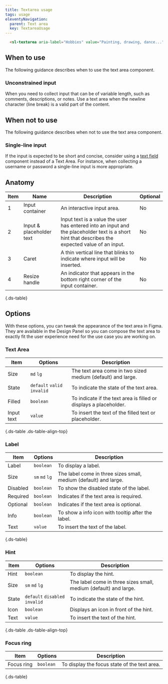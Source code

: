 ```yaml
---
title: Textarea usage
tags: usage
eleventyNavigation:
  parent: Text area
  key: TextareaUsage
---
```

<section class="no-heading">

<div class="ds-example">
  <sl-textarea
    aria-label="Hobbies"
    value="Painting, drawing, dance, photography, knitting, web design and cycling."
    style="width: 300px;"
  ></sl-textarea>
</div>

<div class="ds-code">

  ```html
    <sl-textarea aria-label="Hobbies" value="Painting, drawing, dance..."></sl-textarea>
  ```

</div>

</section>

<section>

## When to use

The following guidance describes when to use the text area component.

### Unconstrained input
When you need to collect input that can be of variable length, such as comments, descriptions, or notes.
Use a text area when the newline character (line break) is a valid part of the content.

</section>

<section>

## When not to use

The following guidance describes when not to use the text area component.

### Single-line input

If the input is expected to be short and concise, consider using a [text field](/categories/components/text-field/) component instead of a Text Area.
For instance, when collecting a username or password a single-line input is more appropriate.

</section>

<section>

## Anatomy

<div class="ds-table-wrapper">

| Item | Name | Description | Optional|
|-|-|-|-|
| 1 | Input container | An interactive input area. |No|
| 2 | Input & placeholder text | Input text is a value the user has entered into an input and the placeholder text is a short hint that describes the expected value of an input. |No|
| 3 | Caret | A thin vertical line that blinks to indicate where input will be inserted. |No|
| 4 | Resize handle | An indicator that appears in the bottom right corner of the input container. |No|

{.ds-table}

</div>

</section>

<section>

## Options
With these options, you can tweak the appearance of the text area in Figma. They are available in the Design Panel so you can compose the text area to exactly fit the user experience need for the use case you are working on.

### Text Area

<div class="ds-table-wrapper">

|Item|Options|Description|
|-|-|-|
|Size|`md` `lg`| The text area come in two sized medium (default) and large.|
|State|`default` `valid` `invalid`| To indicate the state of the text area.|
|Filled|`boolean`| To indicate if the text area is filled or displays a placeholder.|
|Input text|`value`| To insert the text of the filled text or placeholder.|

{.ds-table .ds-table-align-top}

</div>

### Label

<div class="ds-table-wrapper">

|Item|Options|Description|
|-|-|-|
|Label|`boolean`| To display a label.|
|Size|`sm` `md` `lg`| The label come in three sizes small, medium (default) and large.|
|Disabled|`boolean`| To show the disabled state of the label.|
|Required|`boolean`| Indicates if the text area is required.|
|Optional|`boolean`| Indicates if the text area is optional.|
|Info|`boolean`| To show a info icon with tooltip after the label.|
|Text|`value`| To insert the text of the label.|

{.ds-table}

</div>

### Hint

<div class="ds-table-wrapper">

|Item|Options|Description|
|-|-|-|
|Hint|`boolean`| To display the hint.|
|Size|`sm` `md` `lg`| The label come in three sizes small, medium (default) and large.|
|State|`default` `disabled` `invalid`| To indicate the state of the hint.|
|Icon|`boolean`| Displays an icon in front of the hint.|
|Text|`value`| To insert the text of the hint.|

{.ds-table .ds-table-align-top}

</div>

### Focus ring

<div class="ds-table-wrapper">

|Item|Options|Description|
|-|-|-|
|Focus ring|`boolean`| To display the focus state of the text area.|

{.ds-table}

</div>
  
</section>
